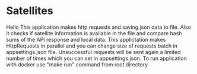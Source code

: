 # Satellites

Hello
This application makes http requests and saving json data to file.
Also it checks if satellite information is available in the file and compare hash sums of the API response and local data.
This applictation makes HttpRequests in parallel and you can change size of requests batch in appsettings.json file. Unsuccessful requests will be sent again a limited number of times which you can set in appsettings.json.
To run application with docker use "make run" command from root directory
